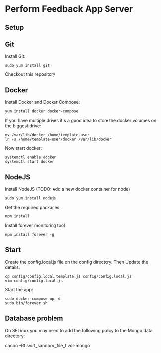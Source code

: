 Perform Feedback App Server
===========================

Setup
-----

## Git

Install Git:

	sudo yum install git
	
Checkout this repository

## Docker

Install Docker and Docker Compose:

    yum install docker docker-compose
    
If you have multiple drives it's a good idea to store the docker volumes on the biggest drive:

    mv /var/lib/docker /home/template-user
    ln -s /home/template-user/docker /var/lib/docker
    
Now start docker:
    
    systemctl enable docker
    systemctl start docker
    
## NodeJS

Install NodeJS (TODO: Add a new docker container for node)

    sudo yum install nodejs
    
Get the required packages:

    npm install    
    
Install forever monitoring tool

    npm install forever -g

Start
-----

Create the config.local.js file on the config directory. Then Update the details.

    cp config/config.local.template.js config/config.local.js
    vim config/config.local.js

Start the app:

	sudo docker-compose up -d
    sudo bin/forever.sh

Database problem
----------------

On SELinux you may need to add the following policy to the Mongo data directory:

   chcon -Rt svirt_sandbox_file_t vol-mongo


